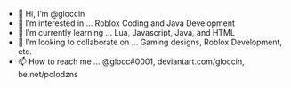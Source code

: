 - 👋 Hi, I’m @gloccin
- 👀 I’m interested in ... Roblox Coding and Java Development
- 🌱 I’m currently learning ... Lua, Javascript, Java, and HTML
- 💞️ I’m looking to collaborate on ... Gaming designs, Roblox Development, etc.
- 📫 How to reach me ... @glocc#0001, deviantart.com/gloccin, be.net/polodzns


